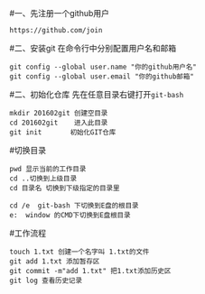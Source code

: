 #一、先注册一个github用户
```
https://github.com/join
```

#二、安装git
在命令行中分别配置用户名和邮箱
```
git config --global user.name "你的github用户名"    
git config --global user.email "你的github邮箱"
```

#二、初始化仓库 
先在任意目录右键打开`git-bash`
```
mkdir 201602git 创建空目录
cd 201602git    进入此目录
git init       初始化GIT仓库
```

#切换目录
```
pwd 显示当前的工作目录
cd ..切换到上级目录
cd 目录名 切换到下级指定的目录里

cd /e  git-bash 下切换到E盘的根目录
e:  window 的CMD下切换到E盘根目录
```

#工作流程
```
touch 1.txt 创建一个名字叫 1.txt的文件
git add 1.txt 添加暂存区
git commit -m"add 1.txt" 把1.txt添加历史区
git log 查看历史记录
```
